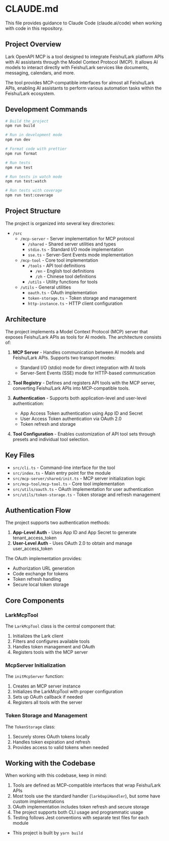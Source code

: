 # CLAUDE.md

This file provides guidance to Claude Code (claude.ai/code) when working with code in this repository.

## Project Overview

Lark OpenAPI MCP is a tool designed to integrate Feishu/Lark platform APIs with AI assistants through the Model Context Protocol (MCP). It allows AI models to interact directly with Feishu/Lark services like documents, messaging, calendars, and more.

The tool provides MCP-compatible interfaces for almost all Feishu/Lark APIs, enabling AI assistants to perform various automation tasks within the Feishu/Lark ecosystem.

## Development Commands

```bash
# Build the project
npm run build

# Run in development mode
npm run dev

# Format code with prettier
npm run format

# Run tests
npm run test

# Run tests in watch mode
npm run test:watch

# Run tests with coverage
npm run test:coverage
```

## Project Structure

The project is organized into several key directories:

- `/src`
  - `/mcp-server` - Server implementation for MCP protocol
    - `/shared` - Shared server utilities and types
    - `stdio.ts` - Standard I/O mode implementation
    - `sse.ts` - Server-Sent Events mode implementation
  - `/mcp-tool` - Core tool implementation
    - `/tools` - API tool definitions 
      - `/en` - English tool definitions
      - `/zh` - Chinese tool definitions
    - `/utils` - Utility functions for tools 
  - `/utils` - General utilities
    - `oauth.ts` - OAuth implementation
    - `token-storage.ts` - Token storage and management
    - `http-instance.ts` - HTTP client configuration

## Architecture

The project implements a Model Context Protocol (MCP) server that exposes Feishu/Lark APIs as tools for AI models. The architecture consists of:

1. **MCP Server** - Handles communication between AI models and Feishu/Lark APIs. Supports two transport modes:
   - Standard I/O (stdio) mode for direct integration with AI tools
   - Server-Sent Events (SSE) mode for HTTP-based communication

2. **Tool Registry** - Defines and registers API tools with the MCP server, converting Feishu/Lark APIs into MCP-compatible tools.

3. **Authentication** - Supports both application-level and user-level authentication:
   - App Access Token authentication using App ID and Secret
   - User Access Token authentication via OAuth 2.0
   - Token refresh and storage

4. **Tool Configuration** - Enables customization of API tool sets through presets and individual tool selection.

## Key Files

- `src/cli.ts` - Command-line interface for the tool
- `src/index.ts` - Main entry point for the module
- `src/mcp-server/shared/init.ts` - MCP server initialization logic
- `src/mcp-tool/mcp-tool.ts` - Core tool implementation
- `src/utils/oauth.ts` - OAuth implementation for user authentication
- `src/utils/token-storage.ts` - Token storage and refresh management

## Authentication Flow

The project supports two authentication methods:

1. **App-Level Auth** - Uses App ID and App Secret to generate tenant_access_token
2. **User-Level Auth** - Uses OAuth 2.0 to obtain and manage user_access_token

The OAuth implementation provides:
- Authorization URL generation
- Code exchange for tokens
- Token refresh handling
- Secure local token storage

## Core Components

### LarkMcpTool

The `LarkMcpTool` class is the central component that:
1. Initializes the Lark client
2. Filters and configures available tools
3. Handles token management and OAuth
4. Registers tools with the MCP server

### McpServer Initialization

The `initMcpServer` function:
1. Creates an MCP server instance
2. Initializes the LarkMcpTool with proper configuration
3. Sets up OAuth callback if needed
4. Registers all tools with the server

### Token Storage and Management

The `TokenStorage` class:
1. Securely stores OAuth tokens locally
2. Handles token expiration and refresh
3. Provides access to valid tokens when needed

## Working with the Codebase

When working with this codebase, keep in mind:

1. Tools are defined as MCP-compatible interfaces that wrap Feishu/Lark APIs
2. Most tools use the standard handler (`larkOapiHandler`), but some have custom implementations
3. OAuth implementation includes token refresh and secure storage
4. The project supports both CLI usage and programmatic usage
5. Testing follows Jest conventions with separate test files for each module

- This project is built by `yarn build`